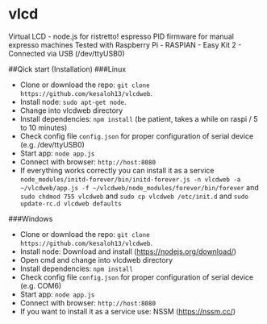 # vlcd
Virtual LCD - node.js for ristretto! espresso PID firmware for manual expresso machines
Tested with Raspberry Pi - RASPIAN - Easy Kit 2 - Connected via USB (/dev/ttyUSB0)

##Qick start (Installation)
###Linux
- Clone or download the repo: `git clone https://github.com/kesaloh13/vlcdweb`.
- Install node: `sudo apt-get node`.
- Change into vlcdweb directory
- Install dependencies: `npm install` (be patient, takes a while on raspi / 5 to 10 minutes)
- Check config file `config.json` for proper configuration of serial device (e.g. /dev/ttyUSB0)
- Start app:  `node app.js`
- Connect with browser: `http://host:8080`
- If everything works correctly you can install it as a service `node_modules/initd-forever/bin/initd-forever.js -n vlcdweb -a ~/vlcdweb/app.js -f ~/vlcdweb/node_modules/forever/bin/forever` and `sudo chdmod 755 vlcdweb` and `sudo cp vlcdweb /etc/init.d` and `sudo update-rc.d vlcdweb defaults`


###Windows
- Clone or download the repo: `git clone https://github.com/kesaloh13/vlcdweb`.
- Install node: Download and install (https://nodejs.org/download/)
- Open cmd and change into vlcdweb directory
- Install dependencies: `npm install`
- Check config file `config.json` for proper configuration of serial device (e.g. COM6)
- Start app:  `node app.js`
- Connect with browser: `http://host:8080`
- If you want to install it as a service use: NSSM (https://nssm.cc/)